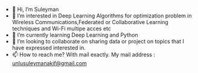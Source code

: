 - 👋 Hi, I’m Suleyman
- 👀 I’m interested in Deep Learning Algorithms for optimization problem in Wireless Communications,Federated or Collaborative Learning techniques and Wi-Fi multipe acces etc
- 🌱 I’m currently learning Deep Learning and Python
- 💞️ I’m looking to collaborate on sharing data or project on topics that I have expressed interested in.
- 📫 How to reach me? With mail exactly. My mail address : unlusuleymanakif@gmail.com

<!---
suleymanunlu1/suleymanunlu1 is a ✨ special ✨ repository because its `README.md` (this file) appears on your GitHub profile.
You can click the Preview link to take a look at your changes.
--->

